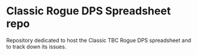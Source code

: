# Classic Rogue DPS Spreadsheet repo
Repository dedicated to host the Classic TBC Rogue DPS spreadsheet and to track down its issues.
